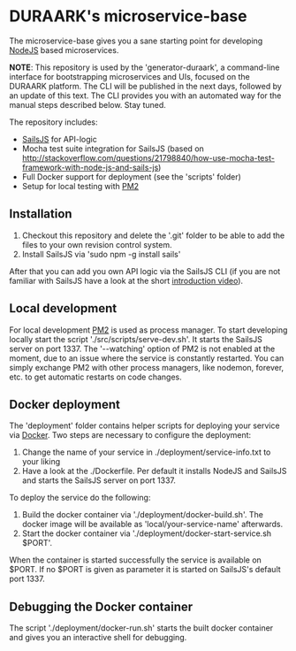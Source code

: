 # DURAARK's microservice-base

The microservice-base gives you a sane starting point for developing [NodeJS](http://www.nodejs.org) based microservices.

**NOTE**: This repository is used by the 'generator-duraark', a command-line interface for bootstrapping microservices and UIs, focused on the DURAARK platform. The CLI will be published in the next days, followed by an update of this text. The CLI provides you with an automated way for the manual steps described below. Stay tuned.

The repository includes:
  * [SailsJS](http://sailsjs.org) for API-logic
  * Mocha test suite integration for SailsJS (based on http://stackoverflow.com/questions/21798840/how-use-mocha-test-framework-with-node-js-and-sails-js)
  * Full Docker support for deployment (see the 'scripts' folder)
  * Setup for local testing with [PM2](https://github.com/Unitech/pm2)

## Installation

1. Checkout this repository and delete the '.git' folder to be able to add the files to your own revision control system.
2. Install SailsJS via 'sudo npm -g install sails'

After that you can add you own API logic via the SailsJS CLI (if you are not familiar with SailsJS have a look at the short [introduction video](http://sailsjs.org/)).

## Local development

For local development [PM2](https://github.com/Unitech/pm2) is used as process manager. To start developing locally start the script './src/scripts/serve-dev.sh'. It starts the SailsJS server on port 1337. The '--watching' option of PM2 is not enabled at the moment, due to an issue where the service is constantly restarted. You can simply exchange PM2 with other process managers, like nodemon, forever, etc. to get automatic restarts on code changes.

## Docker deployment

The 'deployment' folder contains helper scripts for deploying your service via [Docker](http://www.docker.com). Two steps are necessary to configure the deployment:

1. Change the name of your service in ./deployment/service-info.txt to your liking
2. Have a look at the ./Dockerfile. Per default it installs NodeJS and SailsJS and starts the SailsJS server on port 1337.

To deploy the service do the following:

1. Build the docker container via './deployment/docker-build.sh'. The docker image will be available as 'local/your-service-name' afterwards.
2. Start the docker container via './deployment/docker-start-service.sh $PORT'.

When the container is started successfully the service is available on $PORT. If no $PORT is given as parameter it is started on SailsJS's default port 1337.

## Debugging the Docker container

The script './deployment/docker-run.sh' starts the built docker container and gives you an interactive shell for debugging.
